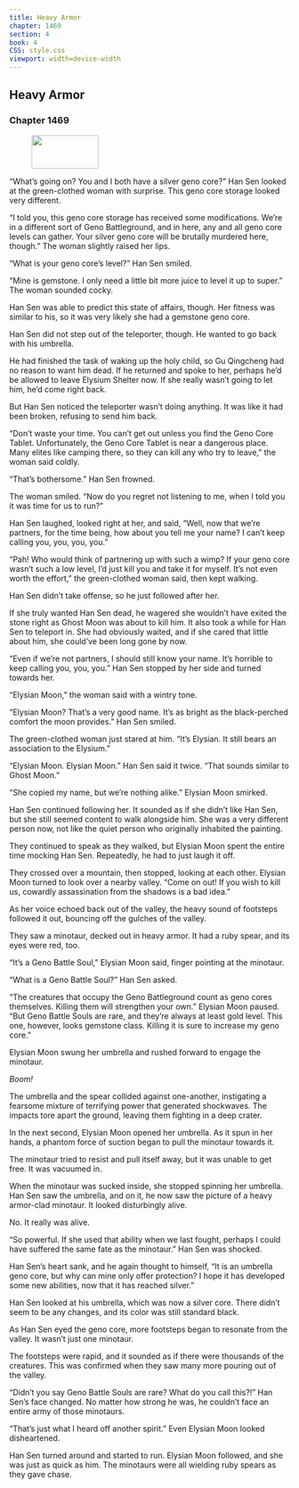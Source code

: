 ```yaml
---
title: Heavy Armor
chapter: 1469
section: 4
book: 4
CSS: style.css
viewport: width=device-width
---
```


## Heavy Armor

### Chapter 1469

<figure>
	<img src="../Images/gem.gif" alt="" id="gem" width="120" height="60" />
</figure>

“What’s going on? You and I both have a silver geno core?” Han Sen looked at the green-clothed woman with surprise. This geno core storage looked very different.

“I told you, this geno core storage has received some modifications. We’re in a different sort of Geno Battleground, and in here, any and all geno core levels can gather. Your silver geno core will be brutally murdered here, though.” The woman slightly raised her lips.

“What is your geno core’s level?” Han Sen smiled.

“Mine is gemstone. I only need a little bit more juice to level it up to super.” The woman sounded cocky.

Han Sen was able to predict this state of affairs, though. Her fitness was similar to his, so it was very likely she had a gemstone geno core.

Han Sen did not step out of the teleporter, though. He wanted to go back with his umbrella.

He had finished the task of waking up the holy child, so Gu Qingcheng had no reason to want him dead. If he returned and spoke to her, perhaps he’d be allowed to leave Elysium Shelter now. If she really wasn’t going to let him, he’d come right back.

But Han Sen noticed the teleporter wasn’t doing anything. It was like it had been broken, refusing to send him back.

“Don’t waste your time. You can’t get out unless you find the Geno Core Tablet. Unfortunately, the Geno Core Tablet is near a dangerous place. Many elites like camping there, so they can kill any who try to leave,” the woman said coldly.

“That’s bothersome.” Han Sen frowned.

The woman smiled. “Now do you regret not listening to me, when I told you it was time for us to run?”

Han Sen laughed, looked right at her, and said, “Well, now that we’re partners, for the time being, how about you tell me your name? I can’t keep calling you, you, you, you.”

“Pah! Who would think of partnering up with such a wimp? If your geno core wasn’t such a low level, I’d just kill you and take it for myself. It’s not even worth the effort,” the green-clothed woman said, then kept walking.

Han Sen didn’t take offense, so he just followed after her.

If she truly wanted Han Sen dead, he wagered she wouldn’t have exited the stone right as Ghost Moon was about to kill him. It also took a while for Han Sen to teleport in. She had obviously waited, and if she cared that little about him, she could’ve been long gone by now.

“Even if we’re not partners, I should still know your name. It’s horrible to keep calling you, you, you.” Han Sen stopped by her side and turned towards her.

“Elysian Moon,” the woman said with a wintry tone.

“Elysian Moon? That’s a very good name. It’s as bright as the black-perched comfort the moon provides.” Han Sen smiled.

The green-clothed woman just stared at him. “It’s Elysian. It still bears an association to the Elysium.”

“Elysian Moon. Elysian Moon.” Han Sen said it twice. “That sounds similar to Ghost Moon.”

“She copied my name, but we’re nothing alike.” Elysian Moon smirked.

Han Sen continued following her. It sounded as if she didn’t like Han Sen, but she still seemed content to walk alongside him. She was a very different person now, not like the quiet person who originally inhabited the painting.

They continued to speak as they walked, but Elysian Moon spent the entire time mocking Han Sen. Repeatedly, he had to just laugh it off.

They crossed over a mountain, then stopped, looking at each other. Elysian Moon turned to look over a nearby valley. “Come on out! If you wish to kill us, cowardly assassination from the shadows is a bad idea.”

As her voice echoed back out of the valley, the heavy sound of footsteps followed it out, bouncing off the gulches of the valley.

They saw a minotaur, decked out in heavy armor. It had a ruby spear, and its eyes were red, too.

“It’s a Geno Battle Soul,” Elysian Moon said, finger pointing at the minotaur.

“What is a Geno Battle Soul?” Han Sen asked.

“The creatures that occupy the Geno Battleground count as geno cores themselves. Killing them will strengthen your own.” Elysian Moon paused. “But Geno Battle Souls are rare, and they’re always at least gold level. This one, however, looks gemstone class. Killing it is sure to increase my geno core.”

Elysian Moon swung her umbrella and rushed forward to engage the minotaur.

*Boom!*

The umbrella and the spear collided against one-another, instigating a fearsome mixture of terrifying power that generated shockwaves. The impacts tore apart the ground, leaving them fighting in a deep crater.

In the next second, Elysian Moon opened her umbrella. As it spun in her hands, a phantom force of suction began to pull the minotaur towards it.

The minotaur tried to resist and pull itself away, but it was unable to get free. It was vacuumed in.

When the minotaur was sucked inside, she stopped spinning her umbrella. Han Sen saw the umbrella, and on it, he now saw the picture of a heavy armor-clad minotaur. It looked disturbingly alive.

No. It really was alive.

“So powerful. If she used that ability when we last fought, perhaps I could have suffered the same fate as the minotaur.” Han Sen was shocked.

Han Sen’s heart sank, and he again thought to himself, “It is an umbrella geno core, but why can mine only offer protection? I hope it has developed some new abilities, now that it has reached silver.”

Han Sen looked at his umbrella, which was now a silver core. There didn’t seem to be any changes, and its color was still standard black.

As Han Sen eyed the geno core, more footsteps began to resonate from the valley. It wasn’t just one minotaur.

The footsteps were rapid, and it sounded as if there were thousands of the creatures. This was confirmed when they saw many more pouring out of the valley.

“Didn’t you say Geno Battle Souls are rare? What do you call this?!” Han Sen’s face changed. No matter how strong he was, he couldn’t face an entire army of those minotaurs.

“That’s just what I heard off another spirit.” Even Elysian Moon looked disheartened.

Han Sen turned around and started to run. Elysian Moon followed, and she was just as quick as him. The minotaurs were all wielding ruby spears as they gave chase.